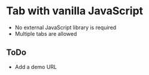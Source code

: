 # Tab with vanilla JavaScript
- No external JavaScript library is required
- Multiple tabs are allowed

## ToDo
- Add a demo URL
